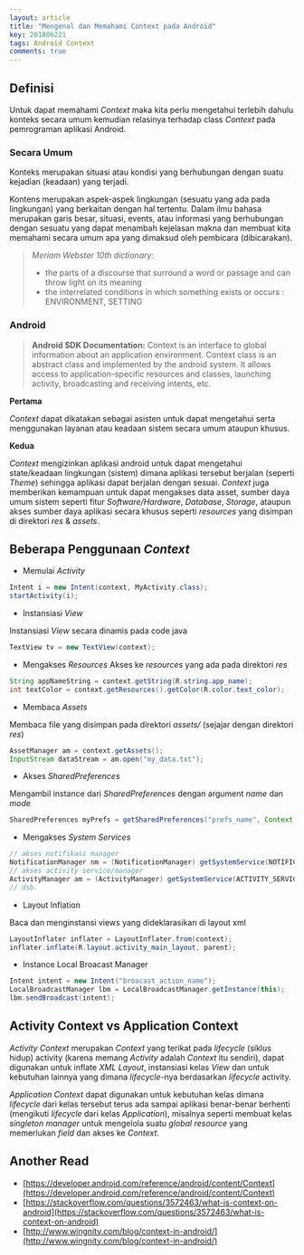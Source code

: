 ```yaml
---
layout: article
title: "Mengenal dan Memahami Context pada Android"
key: 201806221
tags: Android Context 
comments: true
---
```


## Definisi
Untuk dapat memahami *Context* maka kita perlu mengetahui terlebih dahulu konteks secara umum kemudian relasinya terhadap class *Context* pada pemrograman aplikasi Android.
### Secara Umum
Konteks merupakan situasi atau kondisi yang berhubungan dengan suatu kejadian (keadaan) yang terjadi.

<!--more-->

Kontens merupakan aspek-aspek lingkungan (sesuatu yang ada pada lingkungan) yang berkaitan dengan hal tertentu. Dalam ilmu bahasa merupakan garis besar, situasi, events, atau informasi yang berhubungan dengan sesuatu yang dapat menambah kejelasan makna dan membuat kita memahami secara umum apa yang dimaksud oleh pembicara (dibicarakan).

> *Meriam Webster 10th dictionary:*
>- the parts of a discourse that surround a word or passage and can throw light on its meaning
>- the interrelated conditions in which something exists or occurs : ENVIRONMENT, SETTING

### Android
> **Android SDK Documentation:**
> Context is an interface to global information about an application environment. Context class is an abstract class and implemented by the android system. It allows access to application-specific resources and classes, launching activity, broadcasting and receiving intents, etc.

**Pertama**

*Context* dapat dikatakan sebagai asisten untuk dapat mengetahui serta menggunakan layanan atau keadaan sistem secara umum ataupun khusus.

**Kedua**

*Context* mengizinkan aplikasi android untuk dapat mengetahui state/keadaan lingkungan (sistem) dimana aplikasi tersebut berjalan (seperti *Theme*) sehingga aplikasi dapat berjalan dengan sesuai.
*Context* juga memberikan kemampuan untuk dapat mengakses data asset, sumber daya umum sistem seperti fitur *Software/Hardware*, *Database*, *Storage*, ataupun akses sumber daya aplikasi secara khusus seperti *resources* yang disimpan di direktori *res* & *assets*.

## Beberapa Penggunaan *Context*
- Memulai *Activity*
```java
Intent i = new Intent(context, MyActivity.class);
startActivity(i);
```
- Instansiasi *View*

Instansiasi *View* secara dinamis pada code java
```java
TextView tv = new TextView(context);
```
- Mengakses *Resources*
Akses ke *resources* yang ada pada direktori *res*

```java
String appNameString = context.getString(R.string.app_name);
int textColor = context.getResources().getColor(R.color.text_color);
```
- Membaca *Assets*

Membaca file yang disimpan pada direktori *assets/* (sejajar dengan direktori *res*)
```java
AssetManager am = context.getAssets();
InputStream dataStream = am.open("my_data.txt");
```
- Akses *SharedPreferences*

Mengambil instance dari *SharedPreferences* dengan argument *name* dan *mode*
```java
SharedPreferences myPrefs = getSharedPreferences("prefs_name", Context.MODE_PRIVATE);
```
- Mengakses *System Services*
```java
// akses notifikasi manager
NotificationManager nm = (NotificationManager) getSystemService(NOTIFICATION_SERVICE);
// akses activity service/manager
ActivityManager am = (ActivityManager) getSystemService(ACTIVITY_SERVICE);
// dsb.
```
- Layout Inflation

Baca dan menginstansi views yang dideklarasikan di layout xml
```java
LayoutInflater inflater = LayoutInflater.from(context);
inflater.inflate(R.layout.activity_main_layout, parent);
```
- Instance Local Broacast Manager
```java
Intent intent = new Intent("broacast_action_name");
LocalBroadcastManager lbm = LocalBroadcastManager.getInstance(this);
lbm.sendBroadcast(intent);
```

## Activity Context vs Application Context
*Activity Context* merupakan *Context* yang terikat pada *lifecycle* (siklus hidup) activity (karena memang *Activity* adalah *Context* itu sendiri), dapat digunakan untuk inflate *XML Layout*, instansiasi kelas *View* dan untuk kebutuhan lainnya yang dimana *lifecycle*-nya berdasarkan *lifecycle* activity.

*Application Context* dapat digunakan untuk kebutuhan kelas dimana *lifecycle* dari kelas tersebut terus ada sampai aplikasi benar-benar berhenti (mengikuti *lifecycle* dari kelas *Application*), misalnya seperti membuat kelas *singleton manager* untuk mengelola suatu *global resource* yang memerlukan *field* dan akses ke *Context*.

## Another Read
- [https://developer.android.com/reference/android/content/Context](https://developer.android.com/reference/android/content/Context)
- [https://stackoverflow.com/questions/3572463/what-is-context-on-android](https://stackoverflow.com/questions/3572463/what-is-context-on-android)
- [http://www.wingnity.com/blog/context-in-android/](http://www.wingnity.com/blog/context-in-android/)
